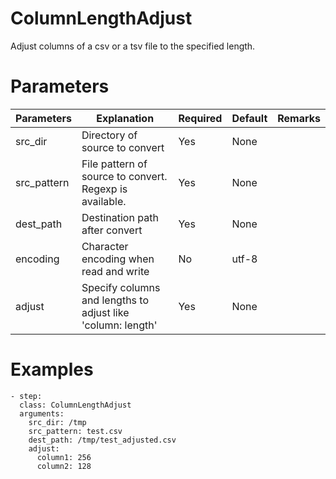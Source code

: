 # ColumnLengthAdjust
Adjust columns of a csv or a tsv file to the specified length.

# Parameters
|Parameters|Explanation|Required|Default|Remarks|
|----------|-----------|--------|-------|-------|
|src_dir|Directory of source to convert|Yes|None||
|src_pattern|File pattern of source to convert. Regexp is available.|Yes|None||
|dest_path|Destination path after convert|Yes|None|
|encoding|Character encoding when read and write|No|utf-8||
|adjust|Specify columns and lengths to adjust like 'column: length'|Yes|None||

# Examples
```
- step:
  class: ColumnLengthAdjust
  arguments:
    src_dir: /tmp
    src_pattern: test.csv
    dest_path: /tmp/test_adjusted.csv
    adjust:
      column1: 256 
      column2: 128
```
